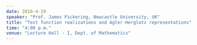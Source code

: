 ```yaml
---
date: 2010-4-19
speaker: "Prof. James Pickering, Newcastle University, UK"
title: "Test function realizations and Agler-Herglotz representations"
time: "4:00 p.m."
venue: "Lecture Hall - I, Dept. of Mathematics"
---
```


